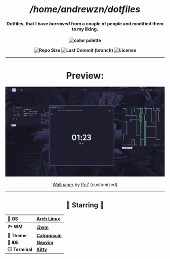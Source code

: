 <div align="center">
<h1><i>/home/andrewzn/dotfiles</i></h1>
<h4>Dotfiles, that I have <i>borrowed</i> from a couple of people and modified them to my liking.<h4>

<p><img alt="color palette" src="https://github.com/catppuccin/catppuccin/blob/main/assets/palette/morning.png" width="300px"></p>



<img alt="Repo Size" src="https://custom-icon-badges.demolab.com/github/repo-size/andrewzn69/catppuccin-i3?style=for-the-badge&logo=file-zip&color=f5c2e7&logoColor=e0def4&labelColor=191724" />
<img alt="Last Commit (branch)" src="https://custom-icon-badges.demolab.com/github/last-commit/andrewzn69/catppuccin-i3?style=for-the-badge&logo=history&color=96cdfb&logoColor=e0def4&labelColor=191724" />
<img alt="License" src="https://custom-icon-badges.demolab.com/github/license/andrewzn69/catppuccin-i3?style=for-the-badge&logo=law&color=abe9b3&logoColor=e0def4&labelColor=181724" />



----
<h1>Preview:</h1>
<p align=><img alt="screenshot" src="screenshot.png"></p>
<p align=><a href="https://wallhaven.cc/w/135xq3">Wallpaper</a> by <a href="https://wallhaven.cc/user/Pc7">Pc7</a> (customized)</p>

----


  ## 🌟 Starring 🌟
  
  | 💾 **OS**             | [**Arch Linux**](https://archlinux.org)
  | :-------------------- | :- |
  | 🏞️ **WM**             | [**i3wm**](https://i3wm.org)
  | 🎨 **Theme**          | [**Catppuccin**](https://github.com/catppuccin/catppuccin)
  | 📝 **IDE**            | [**Neovim**](https://neovim.io)
  | 🐱 **Terminal**       | [**Kitty**](https://sw.kovidgoyal.net/kitty)

</div>
